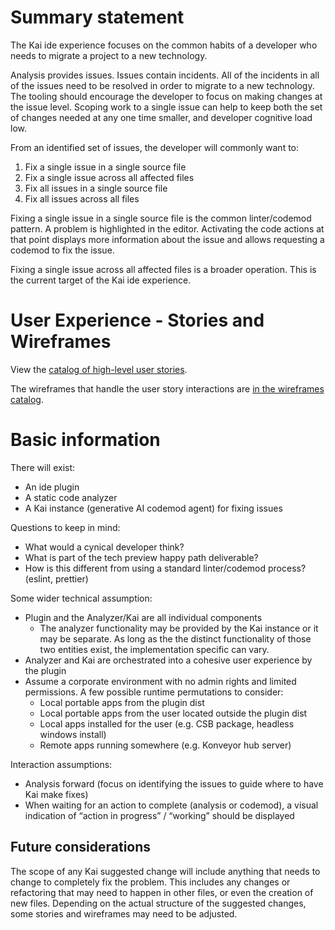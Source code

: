 # Summary statement

The Kai ide experience focuses on the common habits of a developer who needs to migrate a project to a new technology.

Analysis provides issues. Issues contain incidents. All of the incidents in all of the issues need to be resolved in order to migrate to a new technology. The tooling should encourage the developer to focus on making changes at the issue level. Scoping work to a single issue can help to keep both the set of changes needed at any one time smaller, and developer cognitive load low.

From an identified set of issues, the developer will commonly want to:

1. Fix a single issue in a single source file
2. Fix a single issue across all affected files
3. Fix all issues in a single source file
4. Fix all issues across all files

Fixing a single issue in a single source file is the common linter/codemod pattern. A problem is highlighted in the editor. Activating the code actions at that point displays more information about the issue and allows requesting a codemod to fix the issue.

Fixing a single issue across all affected files is a broader operation. This is the current target of the Kai ide experience.

# User Experience - Stories and Wireframes

View the [catalog of high-level user stories](./stories/README.md).

The wireframes that handle the user story interactions are [in the wireframes catalog](./wireframes/README.md).

# Basic information

There will exist:

- An ide plugin
- A static code analyzer
- A Kai instance (generative AI codemod agent) for fixing issues

Questions to keep in mind:

- What would a cynical developer think?
- What is part of the tech preview happy path deliverable?
- How is this different from using a standard linter/codemod process? (eslint, prettier)

Some wider technical assumption:

- Plugin and the Analyzer/Kai are all individual components
  - The analyzer functionality may be provided by the Kai instance or it may be separate. As long as the the distinct functionality of those two entities exist, the implementation specific can vary.
- Analyzer and Kai are orchestrated into a cohesive user experience by the plugin
- Assume a corporate environment with no admin rights and limited permissions. A few possible runtime permutations to consider:
  - Local portable apps from the plugin dist
  - Local portable apps from the user located outside the plugin dist
  - Local apps installed for the user (e.g. CSB package, headless windows install)
  - Remote apps running somewhere (e.g. Konveyor hub server)

Interaction assumptions:

- Analysis forward (focus on identifying the issues to guide where to have Kai make fixes)
- When waiting for an action to complete (analysis or codemod), a visual indication of “action in progress” / “working” should be displayed

## Future considerations

The scope of any Kai suggested change will include anything that needs to change to completely fix the problem. This includes any changes or refactoring that may need to happen in other files, or even the creation of new files. Depending on the actual structure of the suggested changes, some stories and wireframes may need to be adjusted.
